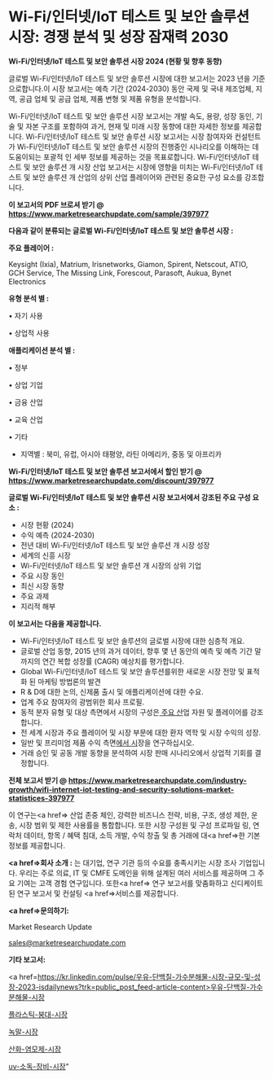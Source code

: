 # Wi-Fi/인터넷/IoT 테스트 및 보안 솔루션 시장: 경쟁 분석 및 성장 잠재력 2030

<strong>Wi-Fi/인터넷/IoT 테스트 및 보안 솔루션 시장 2024 (현황 및 향후 동향)</strong>

글로벌 Wi-Fi/인터넷/IoT 테스트 및 보안 솔루션 시장에 대한 보고서는 2023 년을 기준으로합니다.이 시장 보고서는 예측 기간 (2024-2030) 동안 국제 및 국내 제조업체, 지역, 공급 업체 및 공급 업체, 제품 변형 및 제품 유형을 분석합니다.

Wi-Fi/인터넷/IoT 테스트 및 보안 솔루션 시장 보고서는 개발 속도, 용량, 성장 동인, 기술 및 자본 구조를 포함하여 과거, 현재 및 미래 시장 동향에 대한 자세한 정보를 제공합니다. Wi-Fi/인터넷/IoT 테스트 및 보안 솔루션 시장 보고서는 시장 참여자와 컨설턴트가 Wi-Fi/인터넷/IoT 테스트 및 보안 솔루션 시장의 진행중인 시나리오를 이해하는 데 도움이되는 포괄적 인 세부 정보를 제공하는 것을 목표로합니다. Wi-Fi/인터넷/IoT 테스트 및 보안 솔루션 개 시장 산업 보고서는 시장에 영향을 미치는 Wi-Fi/인터넷/IoT 테스트 및 보안 솔루션 개 산업의 상위 산업 플레이어와 관련된 중요한 구성 요소를 강조합니다.



<strong>이 보고서의 PDF 브로셔 받기 @ <a href=https://www.marketresearchupdate.com/sample/397977>https://www.marketresearchupdate.com/sample/397977</a></strong>



<strong>다음과 같이 분류되는 글로벌 Wi-Fi/인터넷/IoT 테스트 및 보안 솔루션 시장 :</strong>



<strong>주요 플레이어 :</strong>

Keysight (Ixia), Matrium, Irisnetworks, Giamon, Spirent, Netscout, ATIO, GCH Service, The Missing Link, Forescout, Parasoft, Aukua, Bynet Electronics



<strong>유형 분석 별 :</strong>

• 자기 사용

• 상업적 사용



<strong>애플리케이션 분석 별 :</strong>

• 정부

• 상업 기업

• 금융 산업

• 교육 산업

• 기타

<ul>
  <li>지역별 : 북미, 유럽, 아시아 태평양, 라틴 아메리카, 중동 및 아프리카</li>
</ul>


<strong>Wi-Fi/인터넷/IoT 테스트 및 보안 솔루션 보고서에서 할인 받기 @ <a href=https://www.marketresearchupdate.com/discount/397977>https://www.marketresearchupdate.com/discount/397977</a></strong>



<strong>글로벌 Wi-Fi/인터넷/IoT 테스트 및 보안 솔루션 시장 보고서에서 강조된 주요 구성 요소 :</strong>
<ul>
  <li>시장 현황 (2024)</li>
  <li>수익 예측 (2024-2030)</li>
  <li>전년 대비 Wi-Fi/인터넷/IoT 테스트 및 보안 솔루션 개 시장 성장</li>
  <li>세계의 신흥 시장</li>
  <li>Wi-Fi/인터넷/IoT 테스트 및 보안 솔루션 개 시장의 상위 기업</li>
  <li>주요 시장 동인</li>
  <li>최신 시장 동향</li>
  <li>주요 과제</li>
  <li>지리적 해부</li>
</ul>


<strong>이 보고서는 다음을 제공합니다.</strong>
<ul>
  <li>Wi-Fi/인터넷/IoT 테스트 및 보안 솔루션의 글로벌 시장에 대한 심층적 개요.</li>
  <li>글로벌 산업 동향, 2015 년의 과거 데이터, 향후 몇 년 동안의 예측 및 예측 기간 말까지의 연간 복합 성장률 (CAGR) 예상치를 평가합니다.</li>
  <li>Global Wi-Fi/인터넷/IoT 테스트 및 보안 솔루션를위한 새로운 시장 전망 및 표적화 된 마케팅 방법론의 발견</li>
  <li>R &amp; D에 대한 논의, 신제품 출시 및 애플리케이션에 대한 수요.</li>
  <li>업계 주요 참여자의 광범위한 회사 프로필.</li>
  <li>동적 분자 유형 및 대상 측면에서 시장의 구성은<a href=> 주요 산</a>업 자원 및 플레이어를 강조합니다.</li>
  <li>전 세계 시장과 주요 플레이어 및 시장 부문에 대한 환자 역학 및 시장 수익의 성장.</li>
  <li>일반 및 프리미엄 제품 수익 측면<a href=>에서 시</a>장을 연구하십시오.</li>
  <li>거래 승인 및 공동 개발 동향을 분석하여 시장 판매 시나리오에서 상업적 기회를 결정합니다.</li>
</ul>



<strong>전체 보고서 받기 @ <a href=https://www.marketresearchupdate.com/industry-growth/wifi-internet-iot-testing-and-security-solutions-market-statistices-397977>https://www.marketresearchupdate.com/industry-growth/wifi-internet-iot-testing-and-security-solutions-market-statistices-397977</a></strong>

이 연구는<a href=> 산업 존중</a> 체인, 강력한 비즈니스 전략, 비용, 구조, 생성 제한, 운송, 시장 범위 및 제한 사용률을 통합합니다. 또한 시장 구성원 및 구성 프로파일 링, 연락처 데이터, 항목 / 혜택 침대, 소득 개발, 수익 창출 및 총 거래에 대<a href=>한 기본 </a>정보를 제공합니다.



<strong><a href=>회사 소</a>개 :</strong>
는 대기업, 연구 기관 등의 수요를 충족시키는 시장 조사 기업입니다. 우리는 주로 의료, IT 및 CMFE 도메인을 위해 설계된 여러 서비스를 제공하며 그 주요 기여는 고객 경험 연구입니다. 또한<a href=> 연구 보</a>고서를 맞춤화하고 신디케이트 된 연구 보고서 및 컨설팅 <a href=>서비스</a>를 제공합니다.



<strong><a href=>문의하기:</a></strong>

Market Research Update

sales@marketresearchupdate.com



<strong>기타 보고서:</strong>

<a href=https://kr.linkedin.com/pulse/우유-단백질-가수분해물-시장-규모-및-성장-2023-isdailynews?trk=public_post_feed-article-content>우유-단백질-가수분해물-시장</a>

<a href=https://www.linkedin.com/pulse/플라스틱-붕대-시장-동향-및-성장-전망-consumer-connection-compendium-ana/>플라스틱-붕대-시장</a>

<a href=https://www.linkedin.com/pulse/녹말-시장-현재-및-미래-성장-2029-survey-spotlight-pro-24-analysis-dmvbf/>녹말-시장</a>

<a href=https://www.linkedin.com/pulse/산화-염모제-시장-진입-전략-및-위험-평가2029년-consumer-connection-chronicles-24--leelf/>산화-염모제-시장</a>

<a href=https://www.linkedin.com/pulse/uv-소독-장비-시장-동향-및-성장-전망-survey-savvy-insights-360-analysis-vss4c/>uv-소독-장비-시장</a>"
